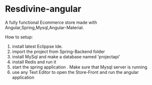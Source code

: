 # Resdivine-angular
A fully functional Ecommerce store made with Angular,Spring,Mysql,Angular-Material.


How to setup:
1. install latest Eclippse Ide.
2. import the project from Spring-Backend folder 
3. install MySql and make a database named 'projectapi'
4. install Redis and run it
5. start the spring application . Make sure that Mysql server is running
6. use any Text Editor to open the Store-Front and run the angular application
